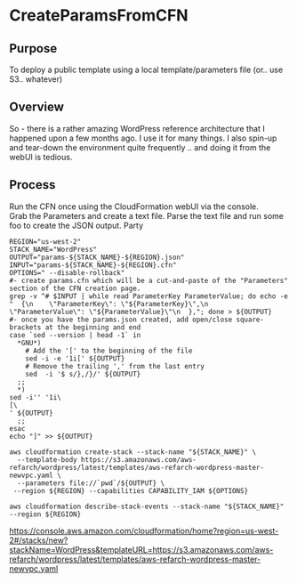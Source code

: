 # CreateParamsFromCFN

## Purpose 
To deploy a public template using a local template/parameters file (or.. use S3.. whatever) 

## Overview
So - there is a rather amazing WordPress reference architecture that I happened upon a few months ago.  I use it for many things.  I also spin-up and tear-down the environment quite frequently .. and doing it from the webUI is tedious.

## Process
Run the CFN once using the CloudFormation webUI via the console.  
Grab the Parameters and create a text file.
Parse the text file and run some foo to create the JSON output.
Party

```
REGION="us-west-2"   
STACK_NAME="WordPress"  
OUTPUT="params-${STACK_NAME}-${REGION}.json"  
INPUT="params-${STACK_NAME}-${REGION}.cfn"  
OPTIONS=" --disable-rollback"  
#- create params.cfn which will be a cut-and-paste of the "Parameters" section of the CFN creation page.  
grep -v ^# $INPUT | while read ParameterKey ParameterValue; do echo -e "  {\n    \"ParameterKey\": \"${ParameterKey}\",\n    \"ParameterValue\": \"${ParameterValue}\"\n  },"; done > ${OUTPUT}  
#- once you have the params.json created, add open/close square-brackets at the beginning and end  
case `sed --version | head -1` in  
  *GNU*)  
    # Add the '[' to the beginning of the file  
    sed -i -e '1i[' ${OUTPUT}  
    # Remove the trailing ',' from the last entry
    sed  -i '$ s/},/}/' ${OUTPUT}
  ;;
  *)
sed -i'' '1i\
[\
' ${OUTPUT}
  ;;
esac
echo "]" >> ${OUTPUT}

aws cloudformation create-stack --stack-name "${STACK_NAME}" \
  --template-body https://s3.amazonaws.com/aws-refarch/wordpress/latest/templates/aws-refarch-wordpress-master-newvpc.yaml \
  --parameters file://`pwd`/${OUTPUT} \
 --region ${REGION} --capabilities CAPABILITY_IAM ${OPTIONS}

aws cloudformation describe-stack-events --stack-name "${STACK_NAME}" --region ${REGION}
```



https://console.aws.amazon.com/cloudformation/home?region=us-west-2#/stacks/new?stackName=WordPress&templateURL=https://s3.amazonaws.com/aws-refarch/wordpress/latest/templates/aws-refarch-wordpress-master-newvpc.yaml
